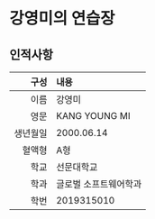 # 강영미의 연습장
## 인적사항
| 구성 | 내용 |
|-----:|:-----|
|이름|강영미|
|영문|KANG YOUNG MI|
|생년월일|2000.06.14|
|혈액형|A형|
|학교|선문대학교|
|학과|글로벌 소프트웨어학과|
|학번|2019315010|
